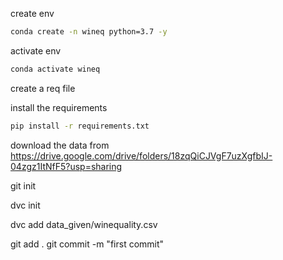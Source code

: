 create env
```bash
conda create -n wineq python=3.7 -y
```

activate env
```bash
conda activate wineq
```
create a req file

install the requirements
```bash
pip install -r requirements.txt
```
download the data from
https://drive.google.com/drive/folders/18zqQiCJVgF7uzXgfbIJ-04zgz1ItNfF5?usp=sharing

git init

dvc init

dvc add data_given/winequality.csv

git add .
git commit -m "first commit"

